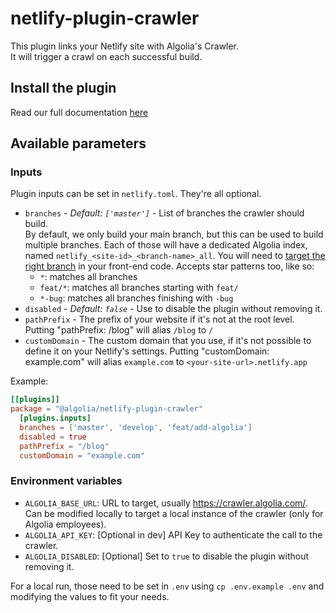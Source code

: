 # netlify-plugin-crawler

This plugin links your Netlify site with Algolia's Crawler.  
It will trigger a crawl on each successful build.

## Install the plugin

Read our full documentation [here](../docs/GettingStarted.md)

## Available parameters

### Inputs

Plugin inputs can be set in `netlify.toml`. They're all optional.

- `branches` - _Default: `['master']`_ - List of branches the crawler should build.  
  By default, we only build your main branch, but this can be used to build multiple branches.
  Each of those will have a dedicated Algolia index, named `netlify_<site-id>_<branch-name>_all`.
  You will need to [target the right branch](../frontend#using-multiple-branches) in your front-end code.
  Accepts star patterns too, like so:
  - `*`: matches all branches
  - `feat/*`: matches all branches starting with `feat/`
  - `*-bug`: matches all branches finishing with `-bug`
- `disabled` - _Default: `false`_ - Use to disable the plugin without removing it.
- `pathPrefix` - The prefix of your website if it's not at the root level.
  Putting "pathPrefix: /blog" will alias `/blog` to `/`
- `customDomain` - The custom domain that you use, if it's not possible to define it on your Netlify's settings.
  Putting "customDomain: example.com" will alias `example.com` to `<your-site-url>.netlify.app`

Example:

```toml
[[plugins]]
package = "@algolia/netlify-plugin-crawler"
  [plugins.inputs]
  branches = ['master', 'develop', 'feat/add-algolia']
  disabled = true
  pathPrefix = "/blog"
  customDomain = "example.com"
```

### Environment variables

- `ALGOLIA_BASE_URL`: URL to target, usually <https://crawler.algolia.com/>.
  Can be modified locally to target a local instance of the crawler (only for Algolia employees).
- `ALGOLIA_API_KEY`: [Optional in dev] API Key to authenticate the call to the crawler.
- `ALGOLIA_DISABLED`: [Optional] Set to `true` to disable the plugin without removing it.

For a local run, those need to be set in `.env` using `cp .env.example .env` and modifying the values to fit your needs.

